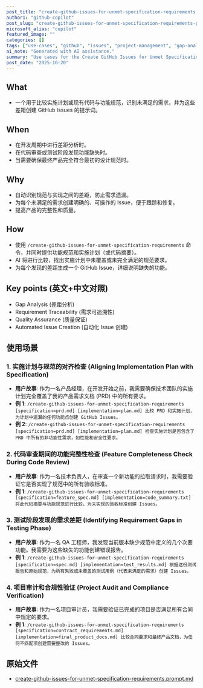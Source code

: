 ```yaml
---
post_title: "create-github-issues-for-unmet-specification-requirements.prompt.md Use Cases"
author1: "github-copilot"
post_slug: "create-github-issues-for-unmet-specification-requirements-prompt-use-cases"
microsoft_alias: "copilot"
featured_image: ""
categories: []
tags: ["use-cases", "github", "issues", "project-management", "gap-analysis"]
ai_note: "Generated with AI assistance."
summary: "Use cases for the Create GitHub Issues for Unmet Specification Requirements prompt."
post_date: "2025-10-20"
---
```


<!-- markdownlint-disable MD041 -->

## What

- 一个用于比较实施计划或现有代码与功能规范，识别未满足的需求，并为这些差距创建 GitHub Issues 的提示词。

## When

- 在开发周期中进行差距分析时。
- 在代码审查或测试阶段发现功能缺失时。
- 当需要确保最终产品完全符合最初的设计规范时。

## Why

- 自动识别规范与实现之间的差距，防止需求遗漏。
- 为每个未满足的需求创建明确的、可操作的 Issue，便于跟踪和修复。
- 提高产品的完整性和质量。

## How

- 使用 `/create-github-issues-for-unmet-specification-requirements` 命令，并同时提供功能规范和实施计划（或代码摘要）。
- AI 将进行比较，找出实施计划中未覆盖或未完全满足的规范要求。
- 为每个发现的差距生成一个 GitHub Issue，详细说明缺失的功能。

## Key points (英文+中文对照)

- Gap Analysis (差距分析)
- Requirement Traceability (需求可追溯性)
- Quality Assurance (质量保证)
- Automated Issue Creation (自动化 Issue 创建)

## 使用场景

### 1. 实施计划与规范的对齐检查 (Aligning Implementation Plan with Specification)

- **用户故事**: 作为一名产品经理，在开发开始之前，我需要确保技术团队的实施计划完全覆盖了我的产品需求文档 (PRD) 中的所有要求。
- **例 1**: `/create-github-issues-for-unmet-specification-requirements [specification=prd.md] [implementation=plan.md] 比较 PRD 和实施计划，为计划中遗漏的任何功能点创建 GitHub Issues。`
- **例 2**: `/create-github-issues-for-unmet-specification-requirements [specification=prd.md] [implementation=plan.md] 检查实施计划是否包含了 PRD 中所有的非功能性需求，如性能和安全性要求。`

### 2. 代码审查期间的功能完整性检查 (Feature Completeness Check During Code Review)

- **用户故事**: 作为一名技术负责人，在审查一个新功能的拉取请求时，我需要验证它是否实现了规范中的所有验收标准。
- **例 1**: `/create-github-issues-for-unmet-specification-requirements [specification=feature_spec.md] [implementation=code_summary.txt] 将此代码摘要与功能规范进行比较，为未实现的验收标准创建 Issues。`

### 3. 测试阶段发现的需求差距 (Identifying Requirement Gaps in Testing Phase)

- **用户故事**: 作为一名 QA 工程师，我发现当前版本缺少规范中定义的几个次要功能。我需要为这些缺失的功能创建错误报告。
- **例 1**: `/create-github-issues-for-unmet-specification-requirements [specification=spec.md] [implementation=test_results.md] 根据这份测试报告和原始规范，为所有失败或未覆盖的测试用例（代表未满足的需求）创建 Issues。`

### 4. 项目审计和合规性验证 (Project Audit and Compliance Verification)

- **用户故事**: 作为一名项目审计员，我需要验证已完成的项目是否满足所有合同中规定的要求。
- **例 1**: `/create-github-issues-for-unmet-specification-requirements [specification=contract_requirements.md] [implementation=final_product_docs.md] 比较合同要求和最终产品文档，为任何不匹配项创建需要整改的 Issues。`

## 原始文件

- [create-github-issues-for-unmet-specification-requirements.prompt.md](../../prompts/create-github-issues-for-unmet-specification-requirements.prompt.md)
